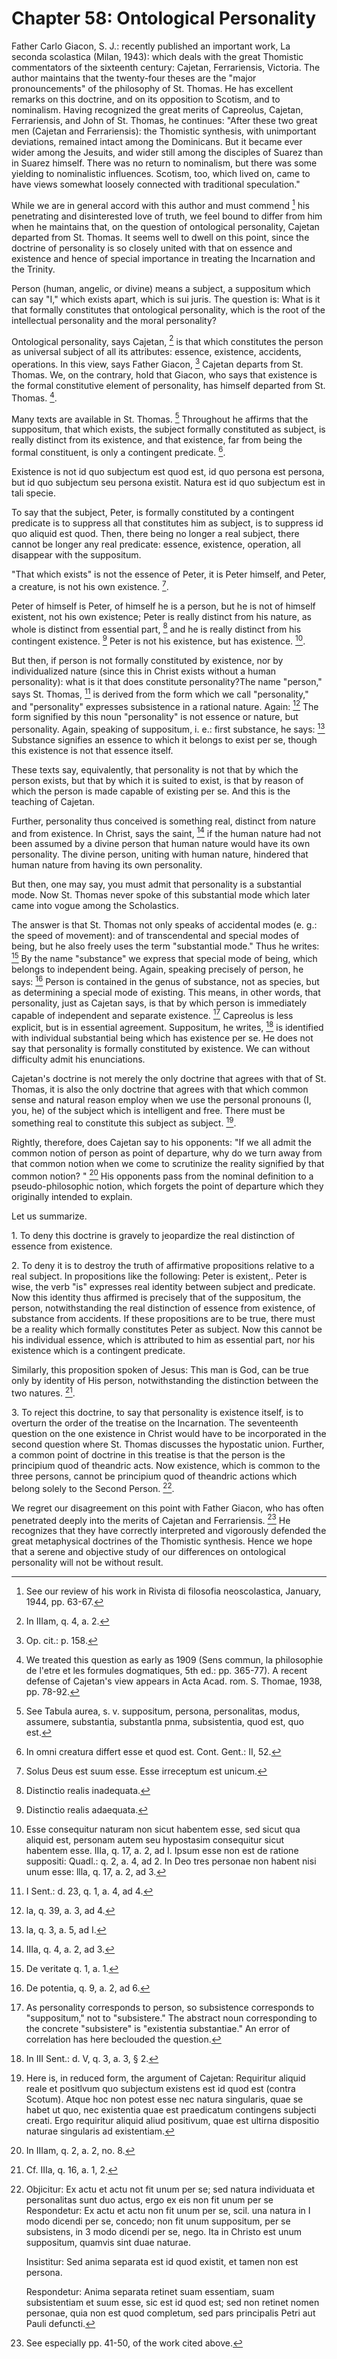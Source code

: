 # Chapter 58: Ontological Personality

Father Carlo Giacon, S. J.: recently published an important work, La seconda scolastica (Milan, 1943): which deals with the great Thomistic commentators of the sixteenth century: Cajetan, Ferrariensis, Victoria. The author maintains that the twenty-four theses are the "major pronouncements" of the philosophy of St. Thomas. He has excellent remarks on this doctrine, and on its opposition to Scotism, and to nominalism. Having recognized the great merits of Capreolus, Cajetan, Ferrariensis, and John of St. Thomas, he continues: "After these two great men (Cajetan and Ferrariensis): the Thomistic synthesis, with unimportant deviations, remained intact among the Dominicans. But it became ever wider among the Jesuits, and wider still among the disciples of Suarez than in Suarez himself. There was no return to nominalism, but there was some yielding to nominalistic influences. Scotism, too, which lived on, came to have views somewhat loosely connected with traditional speculation."

While we are in general accord with this author and must commend [^1414] his penetrating and disinterested love of truth, we feel bound to differ from him when he maintains that, on the question of ontological personality, Cajetan departed from St. Thomas. It seems well to dwell on this point, since the doctrine of personality is so closely united with that on essence and existence and hence of special importance in treating the Incarnation and the Trinity.

Person (human, angelic, or divine) means a subject, a suppositum which can say "I," which exists apart, which is sui juris. The question is: What is it that formally constitutes that ontological personality, which is the root of the intellectual personality and the moral personality?

Ontological personality, says Cajetan, [^1415] is that which constitutes the person as universal subject of all its attributes: essence, existence, accidents, operations. In this view, says Father Giacon, [^1416] Cajetan departs from St. Thomas. We, on the contrary, hold that Giacon, who says that existence is the formal constitutive element of personality, has himself departed from St. Thomas. [^1417].

Many texts are available in St. Thomas. [^1418] Throughout he affirms that the suppositum, that which exists, the subject formally constituted as subject, is really distinct from its existence, and that existence, far from being the formal constituent, is only a contingent predicate. [^1419].

Existence is not id quo subjectum est quod est, id quo persona est persona, but id quo subjectum seu persona existit. Natura est id quo subjectum est in tali specie.

To say that the subject, Peter, is formally constituted by a contingent predicate is to suppress all that constitutes him as subject, is to suppress id quo aliquid est quod. Then, there being no longer a real subject, there cannot be longer any real predicate: essence, existence, operation, all disappear with the suppositum.

"That which exists" is not the essence of Peter, it is Peter himself, and Peter, a creature, is not his own existence. [^1420].

Peter of himself is Peter, of himself he is a person, but he is not of himself existent, not his own existence; Peter is really distinct from his nature, as whole is distinct from essential part, [^1421] and he is really distinct from his contingent existence. [^1422] Peter is not his existence, but has existence. [^1423].

But then, if person is not formally constituted by existence, nor by individualized nature (since this in Christ exists without a human personality): what is it that does constitute personality?The name "person," says St. Thomas, [^1424] is derived from the form which we call "personality," and "personality" expresses subsistence in a rational nature. Again: [^1425] The form signified by this noun "personality" is not essence or nature, but personality. Again, speaking of suppositum, i. e.: first substance, he says: [^1426] Substance signifies an essence to which it belongs to exist per se, though this existence is not that essence itself.

These texts say, equivalently, that personality is not that by which the person exists, but that by which it is suited to exist, is that by reason of which the person is made capable of existing per se. And this is the teaching of Cajetan.

Further, personality thus conceived is something real, distinct from nature and from existence. In Christ, says the saint, [^1427] if the human nature had not been assumed by a divine person that human nature would have its own personality. The divine person, uniting with human nature, hindered that human nature from having its own personality.

But then, one may say, you must admit that personality is a substantial mode. Now St. Thomas never spoke of this substantial mode which later came into vogue among the Scholastics.

The answer is that St. Thomas not only speaks of accidental modes (e. g.: the speed of movement): and of transcendental and special modes of being, but he also freely uses the term "substantial mode." Thus he writes: [^1428] By the name "substance" we express that special mode of being, which belongs to independent being. Again, speaking precisely of person, he says: [^1429] Person is contained in the genus of substance, not as species, but as determining a special mode of existing. This means, in other words, that personality, just as Cajetan says, is that by which person is immediately capable of independent and separate existence. [^1430] Capreolus is less explicit, but is in essential agreement. Suppositum, he writes, [^1431] is identified with individual substantial being which has existence per se. He does not say that personality is formally constituted by existence. We can without difficulty admit his enunciations.

Cajetan's doctrine is not merely the only doctrine that agrees with that of St. Thomas, it is also the only doctrine that agrees with that which common sense and natural reason employ when we use the personal pronouns (I, you, he) of the subject which is intelligent and free. There must be something real to constitute this subject as subject. [^1432].

Rightly, therefore, does Cajetan say to his opponents: "If we all admit the common notion of person as point of departure, why do we turn away from that common notion when we come to scrutinize the reality signified by that common notion? " [^1433] His opponents pass from the nominal definition to a pseudo-philosophic notion, which forgets the point of departure which they originally intended to explain.

Let us summarize.

1\. To deny this doctrine is gravely to jeopardize the real distinction of essence from existence.

2\. To deny it is to destroy the truth of affirmative propositions relative to a real subject. In propositions like the following: Peter is existent,. Peter is wise, the verb "is" expresses real identity between subject and predicate. Now this identity thus affirmed is precisely that of the suppositum, the person, notwithstanding the real distinction of essence from existence, of substance from accidents. If these propositions are to be true, there must be a reality which formally constitutes Peter as subject. Now this cannot be his individual essence, which is attributed to him as essential part, nor his existence which is a contingent predicate.

Similarly, this proposition spoken of Jesus: This man is God, can be true only by identity of His person, notwithstanding the distinction between the two natures. [^1434].

3\. To reject this doctrine, to say that personality is existence itself, is to overturn the order of the treatise on the Incarnation. The seventeenth question on the one existence in Christ would have to be incorporated in the second question where St. Thomas discusses the hypostatic union. Further, a common point of doctrine in this treatise is that the person is the principium quod of theandric acts. Now existence, which is common to the three persons, cannot be principium quod of theandric actions which belong solely to the Second Person. [^1435].

We regret our disagreement on this point with Father Giacon, who has often penetrated deeply into the merits of Cajetan and Ferrariensis. [^1436] He recognizes that they have correctly interpreted and vigorously defended the great metaphysical doctrines of the Thomistic synthesis. Hence we hope that a serene and objective study of our differences on ontological personality will not be without result.


[^1414]: See our review of his work in Rivista di filosofia neoscolastica, January, 1944, pp. 63-67.

[^1415]: In IIIam, q. 4, a. 2.

[^1416]: Op. cit.: p. 158.

[^1417]: We treated this question as early as 1909 (Sens commun, la philosophie de l'etre et les formules dogmatiques, 5th ed.: pp. 365-77). A recent defense of Cajetan's view appears in Acta Acad. rom. S. Thomae, 1938, pp. 78-92.

[^1418]: See Tabula aurea, s. v. suppositum, persona, personalitas, modus, assumere, substantia, substantla pnma, subsistentia, quod est, quo est.

[^1419]: In omni creatura differt esse et quod est. Cont. Gent.: II, 52.

[^1420]: Solus Deus est suum esse. Esse irreceptum est unicum.

[^1421]: Distinctio realis inadequata.

[^1422]: Distinctio realis adaequata.

[^1423]: Esse consequitur naturam non sicut habentem esse, sed sicut qua aliquid est, personam autem seu hypostasim consequitur sicut habentem esse. IIIa, q. 17, a. 2, ad I. Ipsum esse non est de ratione suppositi: Quadl.: q. 2, a. 4, ad 2. In Deo tres personae non habent nisi unum esse: llla, q. 17, a. 2, ad 3.

[^1424]: I Sent.: d. 23, q. 1, a. 4, ad 4.

[^1425]: la, q. 39, a. 3, ad 4.

[^1426]: la, q. 3, a. 5, ad I.

[^1427]: IIIa, q. 4, a. 2, ad 3.

[^1428]: De veritate q. 1, a. 1.

[^1429]: De potentia, q. 9, a. 2, ad 6.

[^1430]: As personality corresponds to person, so subsistence corresponds to "suppositum," not to "subsistere." The abstract noun corresponding to the concrete "subsistere" is "existentia substantiae." An error of correlation has here beclouded the question.

[^1431]: In III Sent.: d. V, q. 3, a. 3, § 2.

[^1432]: Here is, in reduced form, the argument of Cajetan: Requiritur aliquid reale et positlvum quo subjectum existens est id quod est (contra Scotum). Atque hoc non potest esse nec natura singularis, quae se habet ut quo, nec existentia quae est praedicatum contingens subjecti creati. Ergo requiritur aliquid aliud positivum, quae est ultirna dispositio naturae singularis ad existentiam.

[^1433]: In IIIam, q. 2, a. 2, no. 8.

[^1434]: Cf. IIIa, q. 16, a. 1, 2.

[^1435]: Objicitur: Ex actu et actu not fit unum per se; sed natura individuata et personalitas sunt duo actus, ergo ex eis non fit unum per se Respondetur: Ex actu et actu non fit unum per se, scil. una natura in I modo dicendi per se, concedo; non fit unum suppositum, per se subsistens, in 3 modo dicendi per se, nego. Ita in Christo est unum suppositum, quamvis sint duae naturae.

    Insistitur: Sed anima separata est id quod existit, et tamen non est persona.

    Respondetur: Anima separata retinet suam essentiam, suam subsistentiam et suum esse, sic est id quod est; sed non retinet nomen personae, quia non est quod completum, sed pars principalis Petri aut Pauli defuncti.

[^1436]: See especially pp. 41-50, of the work cited above.
